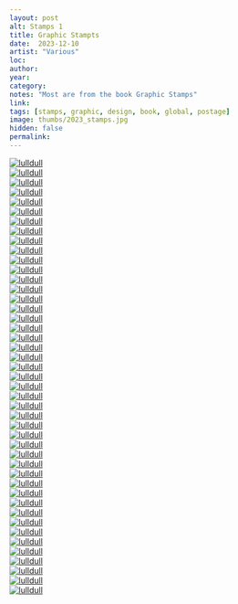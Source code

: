 ```yaml
---
layout: post
alt: Stamps 1
title: Graphic Stampts
date:  2023-12-10
artist: "Various"
loc: 
author: 
year: 
category: 
notes: "Most are from the book Graphic Stamps"
link: 
tags: [stamps, graphic, design, book, global, postage]
image: thumbs/2023_stamps.jpg
hidden: false
permalink:
---
```






<div class="post_image">
	<a href="{{ site.baseurl }}/images/posts/2023_stamps/001.jpg" target="_blank">
	<img src="{{ site.baseurl }}/images/posts/2023_stamps/001.jpg" alt="lulldull"></a>
</div>

<div class="post_image">
	<a href="{{ site.baseurl }}/images/posts/2023_stamps/002.jpg" target="_blank">
	<img src="{{ site.baseurl }}/images/posts/2023_stamps/002.jpg" alt="lulldull"></a>
</div>

<div class="post_image">
	<a href="{{ site.baseurl }}/images/posts/2023_stamps/003.jpg" target="_blank">
	<img src="{{ site.baseurl }}/images/posts/2023_stamps/003.jpg" alt="lulldull"></a>
</div>

<div class="post_image">
	<a href="{{ site.baseurl }}/images/posts/2023_stamps/004.jpg" target="_blank">
	<img src="{{ site.baseurl }}/images/posts/2023_stamps/004.jpg" alt="lulldull"></a>
</div>

<div class="post_image">
	<a href="{{ site.baseurl }}/images/posts/2023_stamps/005.jpg" target="_blank">
	<img src="{{ site.baseurl }}/images/posts/2023_stamps/005.jpg" alt="lulldull"></a>
</div>

<div class="post_image">
	<a href="{{ site.baseurl }}/images/posts/2023_stamps/006.jpg" target="_blank">
	<img src="{{ site.baseurl }}/images/posts/2023_stamps/006.jpg" alt="lulldull"></a>
</div>

<div class="post_image">
	<a href="{{ site.baseurl }}/images/posts/2023_stamps/007.jpg" target="_blank">
	<img src="{{ site.baseurl }}/images/posts/2023_stamps/007.jpg" alt="lulldull"></a>
</div>


<div class="post_image">
	<a href="{{ site.baseurl }}/images/posts/2023_stamps/008.jpg" target="_blank">
	<img src="{{ site.baseurl }}/images/posts/2023_stamps/008.jpg" alt="lulldull"></a>
</div>

<div class="post_image">
	<a href="{{ site.baseurl }}/images/posts/2023_stamps/009.jpg" target="_blank">
	<img src="{{ site.baseurl }}/images/posts/2023_stamps/009.jpg" alt="lulldull"></a>
</div>

<div class="post_image">
	<a href="{{ site.baseurl }}/images/posts/2023_stamps/010.jpg" target="_blank">
	<img src="{{ site.baseurl }}/images/posts/2023_stamps/010.jpg" alt="lulldull"></a>
</div>


<div class="post_image">
	<a href="{{ site.baseurl }}/images/posts/2023_stamps/011.jpg" target="_blank">
	<img src="{{ site.baseurl }}/images/posts/2023_stamps/011.jpg" alt="lulldull"></a>
</div>


<div class="post_image">
	<a href="{{ site.baseurl }}/images/posts/2023_stamps/012.jpg" target="_blank">
	<img src="{{ site.baseurl }}/images/posts/2023_stamps/012.jpg" alt="lulldull"></a>
</div>


<div class="post_image">
	<a href="{{ site.baseurl }}/images/posts/2023_stamps/013.jpg" target="_blank">
	<img src="{{ site.baseurl }}/images/posts/2023_stamps/013.jpg" alt="lulldull"></a>
</div>


<div class="post_image">
	<a href="{{ site.baseurl }}/images/posts/2023_stamps/014.jpg" target="_blank">
	<img src="{{ site.baseurl }}/images/posts/2023_stamps/014.jpg" alt="lulldull"></a>
</div>


<div class="post_image">
	<a href="{{ site.baseurl }}/images/posts/2023_stamps/015.jpg" target="_blank">
	<img src="{{ site.baseurl }}/images/posts/2023_stamps/015.jpg" alt="lulldull"></a>
</div>

<div class="post_image">
	<a href="{{ site.baseurl }}/images/posts/2023_stamps/016.jpg" target="_blank">
	<img src="{{ site.baseurl }}/images/posts/2023_stamps/016.jpg" alt="lulldull"></a>
</div>

<div class="post_image">
	<a href="{{ site.baseurl }}/images/posts/2023_stamps/017.jpg" target="_blank">
	<img src="{{ site.baseurl }}/images/posts/2023_stamps/017.jpg" alt="lulldull"></a>
</div>

<div class="post_image">
	<a href="{{ site.baseurl }}/images/posts/2023_stamps/018.jpg" target="_blank">
	<img src="{{ site.baseurl }}/images/posts/2023_stamps/018.jpg" alt="lulldull"></a>
</div>

<div class="post_image">
	<a href="{{ site.baseurl }}/images/posts/2023_stamps/019.jpg" target="_blank">
	<img src="{{ site.baseurl }}/images/posts/2023_stamps/019.jpg" alt="lulldull"></a>
</div>

<div class="post_image">
	<a href="{{ site.baseurl }}/images/posts/2023_stamps/020.jpg" target="_blank">
	<img src="{{ site.baseurl }}/images/posts/2023_stamps/020.jpg" alt="lulldull"></a>
</div>

<div class="post_image">
	<a href="{{ site.baseurl }}/images/posts/2023_stamps/021.jpg" target="_blank">
	<img src="{{ site.baseurl }}/images/posts/2023_stamps/021.jpg" alt="lulldull"></a>
</div>

<div class="post_image">
	<a href="{{ site.baseurl }}/images/posts/2023_stamps/022.jpg" target="_blank">
	<img src="{{ site.baseurl }}/images/posts/2023_stamps/022.jpg" alt="lulldull"></a>
</div>

<div class="post_image">
	<a href="{{ site.baseurl }}/images/posts/2023_stamps/023.jpg" target="_blank">
	<img src="{{ site.baseurl }}/images/posts/2023_stamps/023.jpg" alt="lulldull"></a>
</div>

<div class="post_image">
	<a href="{{ site.baseurl }}/images/posts/2023_stamps/024.jpg" target="_blank">
	<img src="{{ site.baseurl }}/images/posts/2023_stamps/024.jpg" alt="lulldull"></a>
</div>

<div class="post_image">
	<a href="{{ site.baseurl }}/images/posts/2023_stamps/025.jpg" target="_blank">
	<img src="{{ site.baseurl }}/images/posts/2023_stamps/025.jpg" alt="lulldull"></a>
</div>

<div class="post_image">
	<a href="{{ site.baseurl }}/images/posts/2023_stamps/026.jpg" target="_blank">
	<img src="{{ site.baseurl }}/images/posts/2023_stamps/026.jpg" alt="lulldull"></a>
</div>

<div class="post_image">
	<a href="{{ site.baseurl }}/images/posts/2023_stamps/027.jpg" target="_blank">
	<img src="{{ site.baseurl }}/images/posts/2023_stamps/027.jpg" alt="lulldull"></a>
</div>

<div class="post_image">
	<a href="{{ site.baseurl }}/images/posts/2023_stamps/028.jpg" target="_blank">
	<img src="{{ site.baseurl }}/images/posts/2023_stamps/028.jpg" alt="lulldull"></a>
</div>

<div class="post_image">
	<a href="{{ site.baseurl }}/images/posts/2023_stamps/029.jpg" target="_blank">
	<img src="{{ site.baseurl }}/images/posts/2023_stamps/029.jpg" alt="lulldull"></a>
</div>

<div class="post_image">
	<a href="{{ site.baseurl }}/images/posts/2023_stamps/030.jpg" target="_blank">
	<img src="{{ site.baseurl }}/images/posts/2023_stamps/030.jpg" alt="lulldull"></a>
</div>

<div class="post_image">
	<a href="{{ site.baseurl }}/images/posts/2023_stamps/031.jpg" target="_blank">
	<img src="{{ site.baseurl }}/images/posts/2023_stamps/031.jpg" alt="lulldull"></a>
</div>

<div class="post_image">
	<a href="{{ site.baseurl }}/images/posts/2023_stamps/032.jpg" target="_blank">
	<img src="{{ site.baseurl }}/images/posts/2023_stamps/032.jpg" alt="lulldull"></a>
</div>

<div class="post_image">
	<a href="{{ site.baseurl }}/images/posts/2023_stamps/033.jpg" target="_blank">
	<img src="{{ site.baseurl }}/images/posts/2023_stamps/033.jpg" alt="lulldull"></a>
</div>

<div class="post_image">
	<a href="{{ site.baseurl }}/images/posts/2023_stamps/034.jpg" target="_blank">
	<img src="{{ site.baseurl }}/images/posts/2023_stamps/034.jpg" alt="lulldull"></a>
</div>

<div class="post_image">
	<a href="{{ site.baseurl }}/images/posts/2023_stamps/035.jpg" target="_blank">
	<img src="{{ site.baseurl }}/images/posts/2023_stamps/035.jpg" alt="lulldull"></a>
</div>

<div class="post_image">
	<a href="{{ site.baseurl }}/images/posts/2023_stamps/036.jpg" target="_blank">
	<img src="{{ site.baseurl }}/images/posts/2023_stamps/036.jpg" alt="lulldull"></a>
</div>

<div class="post_image">
	<a href="{{ site.baseurl }}/images/posts/2023_stamps/037.jpg" target="_blank">
	<img src="{{ site.baseurl }}/images/posts/2023_stamps/037.jpg" alt="lulldull"></a>
</div>

<div class="post_image">
	<a href="{{ site.baseurl }}/images/posts/2023_stamps/038.jpg" target="_blank">
	<img src="{{ site.baseurl }}/images/posts/2023_stamps/038.jpg" alt="lulldull"></a>
</div>

<div class="post_image">
	<a href="{{ site.baseurl }}/images/posts/2023_stamps/039.jpg" target="_blank">
	<img src="{{ site.baseurl }}/images/posts/2023_stamps/039.jpg" alt="lulldull"></a>
</div>

<div class="post_image">
	<a href="{{ site.baseurl }}/images/posts/2023_stamps/040.jpg" target="_blank">
	<img src="{{ site.baseurl }}/images/posts/2023_stamps/040.jpg" alt="lulldull"></a>
</div>

<div class="post_image">
	<a href="{{ site.baseurl }}/images/posts/2023_stamps/041.jpg" target="_blank">
	<img src="{{ site.baseurl }}/images/posts/2023_stamps/041.jpg" alt="lulldull"></a>
</div>

<div class="post_image">
	<a href="{{ site.baseurl }}/images/posts/2023_stamps/042.jpg" target="_blank">
	<img src="{{ site.baseurl }}/images/posts/2023_stamps/042.jpg" alt="lulldull"></a>
</div>

<div class="post_image">
	<a href="{{ site.baseurl }}/images/posts/2023_stamps/043.jpg" target="_blank">
	<img src="{{ site.baseurl }}/images/posts/2023_stamps/043.jpg" alt="lulldull"></a>
</div>

<div class="post_image">
	<a href="{{ site.baseurl }}/images/posts/2023_stamps/044.jpg" target="_blank">
	<img src="{{ site.baseurl }}/images/posts/2023_stamps/044.jpg" alt="lulldull"></a>
</div>

<div class="post_image">
	<a href="{{ site.baseurl }}/images/posts/2023_stamps/045.jpg" target="_blank">
	<img src="{{ site.baseurl }}/images/posts/2023_stamps/045.jpg" alt="lulldull"></a>
</div>


